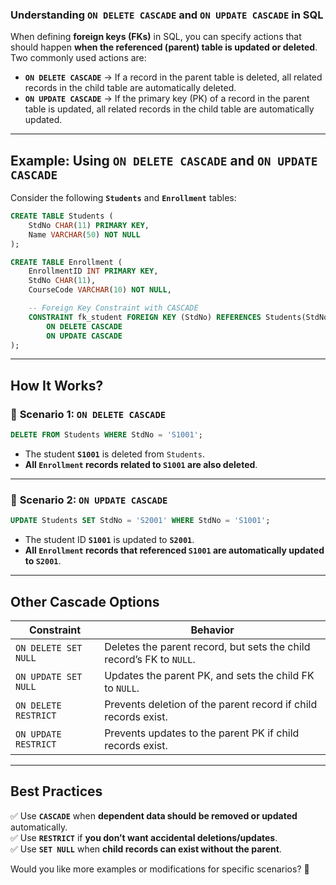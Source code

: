 ### **Understanding `ON DELETE CASCADE` and `ON UPDATE CASCADE` in SQL**  

When defining **foreign keys (FKs)** in SQL, you can specify actions that should happen **when the referenced (parent) table is updated or deleted**. Two commonly used actions are:  

- **`ON DELETE CASCADE`** → If a record in the parent table is deleted, all related records in the child table are automatically deleted.
- **`ON UPDATE CASCADE`** → If the primary key (PK) of a record in the parent table is updated, all related records in the child table are automatically updated.

---

## **Example: Using `ON DELETE CASCADE` and `ON UPDATE CASCADE`**
Consider the following **`Students`** and **`Enrollment`** tables:

```sql
CREATE TABLE Students (
    StdNo CHAR(11) PRIMARY KEY,
    Name VARCHAR(50) NOT NULL
);

CREATE TABLE Enrollment (
    EnrollmentID INT PRIMARY KEY,
    StdNo CHAR(11),
    CourseCode VARCHAR(10) NOT NULL,

    -- Foreign Key Constraint with CASCADE
    CONSTRAINT fk_student FOREIGN KEY (StdNo) REFERENCES Students(StdNo) 
        ON DELETE CASCADE 
        ON UPDATE CASCADE
);
```

---

## **How It Works?**
### 🔴 **Scenario 1: `ON DELETE CASCADE`**
```sql
DELETE FROM Students WHERE StdNo = 'S1001';
```
- The student **`S1001`** is deleted from `Students`.
- **All `Enrollment` records related to `S1001` are also deleted**.

---

### 🔄 **Scenario 2: `ON UPDATE CASCADE`**
```sql
UPDATE Students SET StdNo = 'S2001' WHERE StdNo = 'S1001';
```
- The student ID **`S1001`** is updated to **`S2001`**.
- **All `Enrollment` records that referenced `S1001` are automatically updated to `S2001`**.

---

## **Other Cascade Options**
| Constraint | Behavior |
|------------|----------|
| `ON DELETE SET NULL` | Deletes the parent record, but sets the child record’s FK to `NULL`. |
| `ON UPDATE SET NULL` | Updates the parent PK, and sets the child FK to `NULL`. |
| `ON DELETE RESTRICT` | Prevents deletion of the parent record if child records exist. |
| `ON UPDATE RESTRICT` | Prevents updates to the parent PK if child records exist. |

---

## **Best Practices**
✅ Use **`CASCADE`** when **dependent data should be removed or updated** automatically.  
✅ Use **`RESTRICT`** if **you don’t want accidental deletions/updates**.  
✅ Use **`SET NULL`** when **child records can exist without the parent**.  

Would you like more examples or modifications for specific scenarios? 🚀